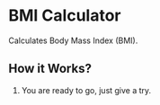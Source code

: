 
# BMI Calculator
Calculates Body Mass Index (BMI).

## How it Works?
1. You are ready to go, just give a try.